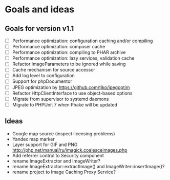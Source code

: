 # Goals and ideas

## Goals for version v1.1

- [ ] Performance optimization: configuration caching and/or compiling
- [ ] Performance optimization: composer cache 
- [ ] Performance optimization: compiling to PHAR archive
- [ ] Performance optimization: lazy services, validation cache
- [ ] Refactor ImageParameters to be ignored while saving
- [ ] Cache mechanism for source accessor
- [ ] Add log level to configuration
- [ ] Support for phpDocumentor
- [ ] JPEG optimization by https://github.com/tjko/jpegoptim
- [ ] Refactor HttpClientInterface to use object-based options
- [ ] Migrate from supervisor to systemd daemons
- [ ] Migrate to PHPUnit 7 when Phake will be updated

## Ideas

- Google map source (inspect licensing problems)
- Yandex map marker
- Layer support for GIF and PNG http://php.net/manual/ru/imagick.coalesceimages.php
- Add referrer control to Security component
- rename ImageExtractor and ImageWriter?
- rename ImageExtractor::extractImage() and ImageWriter::insertImage()?
- rename project to Image Caching Proxy Service?
